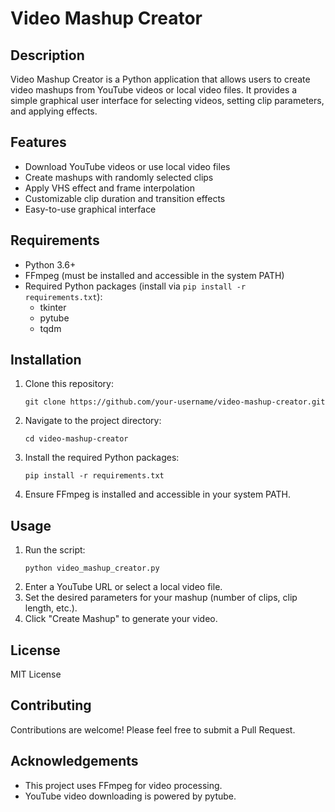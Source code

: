 # Video Mashup Creator

## Description
Video Mashup Creator is a Python application that allows users to create video mashups from YouTube videos or local video files. It provides a simple graphical user interface for selecting videos, setting clip parameters, and applying effects.

## Features
- Download YouTube videos or use local video files
- Create mashups with randomly selected clips
- Apply VHS effect and frame interpolation
- Customizable clip duration and transition effects
- Easy-to-use graphical interface

## Requirements
- Python 3.6+
- FFmpeg (must be installed and accessible in the system PATH)
- Required Python packages (install via `pip install -r requirements.txt`):
  - tkinter
  - pytube
  - tqdm

## Installation
1. Clone this repository:
   ```
   git clone https://github.com/your-username/video-mashup-creator.git
   ```
2. Navigate to the project directory:
   ```
   cd video-mashup-creator
   ```
3. Install the required Python packages:
   ```
   pip install -r requirements.txt
   ```
4. Ensure FFmpeg is installed and accessible in your system PATH.

## Usage
1. Run the script:
   ```
   python video_mashup_creator.py
   ```
2. Enter a YouTube URL or select a local video file.
3. Set the desired parameters for your mashup (number of clips, clip length, etc.).
4. Click "Create Mashup" to generate your video.

## License
 MIT License

## Contributing
Contributions are welcome! Please feel free to submit a Pull Request.

## Acknowledgements
- This project uses FFmpeg for video processing.
- YouTube video downloading is powered by pytube.